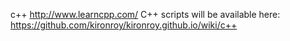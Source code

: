 c++ http://www.learncpp.com/
C++ scripts will be available here: https://github.com/kironroy/kironroy.github.io/wiki/c++
